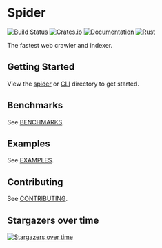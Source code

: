 # Spider

[![Build Status](https://github.com/madeindjs/spider/actions/workflows/rust.yml/badge.svg)](https://github.com/madeindjs/spider/actions)
[![Crates.io](https://img.shields.io/crates/v/spider.svg)](https://crates.io/crates/spider)
[![Documentation](https://docs.rs/spider/badge.svg)](https://docs.rs/spider)
[![Rust](https://img.shields.io/badge/rust-1.56.1%2B-blue.svg?maxAge=3600)](https://github.com/madeindjs/spider)

The fastest web crawler and indexer.

## Getting Started

View the [spider](/spider/README.md) or [CLI](./spider_cli/README.md) directory to get started.

## Benchmarks

See [BENCHMARKS](./benches/BENCHMARKS.md).

## Examples

See [EXAMPLES](./examples/example.rs).

## Contributing

See [CONTRIBUTING](CONTRIBUTING.md).

## Stargazers over time

[![Stargazers over time](https://starchart.cc/madeindjs/spider.svg)](https://starchart.cc/madeindjs/spider)
